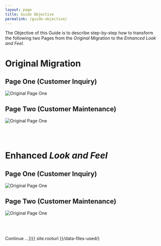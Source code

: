 ```yaml
---
layout: page
title: Guide Objective
permalink: /guide-objective/
---
```


The Objective of this Guide is to describe step-by-step how to transform the following two Pages from the *Original* Migration to the *Enhanced Look and Feel*.

# Original Migration

## Page One (Customer Inquiry)

![Original Page One](/images/out-of-box-page-one.png)

## Page Two (Customer Maintenance)
![Original Page One](/images/out-of-box-page-two.png)
   
   
<br>
<br>

# Enhanced *Look and Feel*

## Page One (Customer Inquiry)

![Original Page One](/images/enhanced-page-one.png)

## Page Two (Customer Maintenance)
![Original Page One](/images/enhanced-page-two.png)

<br>
<br>
<br>
Continue ...]({{ site.rooturl }}/data-files-used/)